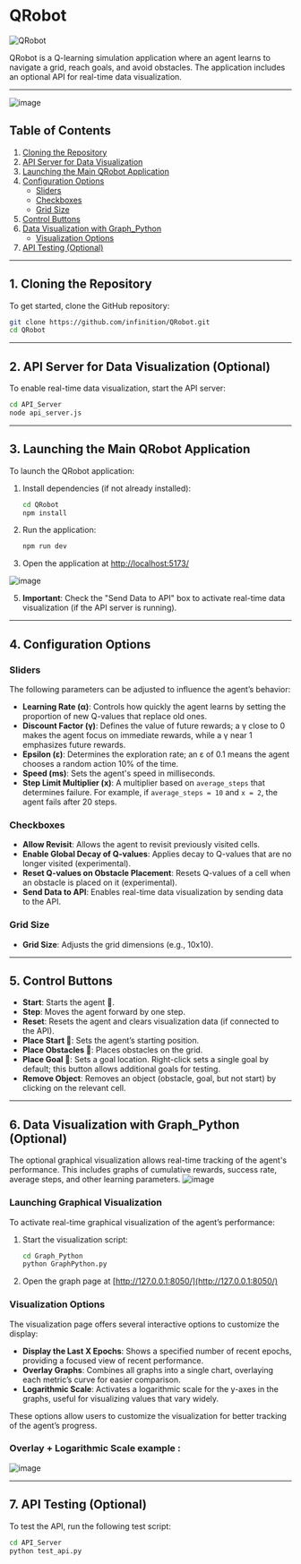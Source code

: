 # QRobot

![QRobot](https://github.com/user-attachments/assets/d00301be-045d-4131-bbac-2fe1b4eee76b)

QRobot is a Q-learning simulation application where an agent learns to navigate a grid, reach goals, and avoid obstacles. The application includes an optional API for real-time data visualization.

---
![image](https://github.com/user-attachments/assets/ee0fd508-400d-4c5e-86ab-926caa861b7e)

## Table of Contents
1. [Cloning the Repository](#1-cloning-the-repository)
2. [API Server for Data Visualization](#2-api-server-for-data-visualization)
3. [Launching the Main QRobot Application](#3-launching-the-main-qrobot-application)
4. [Configuration Options](#4-configuration-options)
   - [Sliders](#sliders)
   - [Checkboxes](#checkboxes)
   - [Grid Size](#grid-size)
5. [Control Buttons](#5-control-buttons)
6. [Data Visualization with Graph_Python](#6-data-visualization-with-graph_python)
   - [Visualization Options](#visualization-options)
7. [API Testing (Optional)](#7-api-testing-optional)

---

## 1. Cloning the Repository

To get started, clone the GitHub repository:

```bash
git clone https://github.com/infinition/QRobot.git
cd QRobot
```

---

## 2. API Server for Data Visualization (Optional)

To enable real-time data visualization, start the API server:

```bash
cd API_Server
node api_server.js
```

---

## 3. Launching the Main QRobot Application

To launch the QRobot application:

1. Install dependencies (if not already installed):
   ```bash
   cd QRobot
   npm install
   ```
2. Run the application:
   ```bash
   npm run dev
   ```
3. Open the application at [http://localhost:5173/](http://localhost:5173/)

![image](https://github.com/user-attachments/assets/bf2df06a-6809-463e-9cc0-a21aba58c01d)

   
5. **Important**: Check the "Send Data to API" box to activate real-time data visualization (if the API server is running).

---

## 4. Configuration Options

### Sliders
The following parameters can be adjusted to influence the agent’s behavior:

- **Learning Rate (α)**: Controls how quickly the agent learns by setting the proportion of new Q-values that replace old ones.
- **Discount Factor (γ)**: Defines the value of future rewards; a γ close to 0 makes the agent focus on immediate rewards, while a γ near 1 emphasizes future rewards.
- **Epsilon (ε)**: Determines the exploration rate; an ε of 0.1 means the agent chooses a random action 10% of the time.
- **Speed (ms)**: Sets the agent's speed in milliseconds.
- **Step Limit Multiplier (x)**: A multiplier based on `average_steps` that determines failure. For example, if `average_steps = 10` and `x = 2`, the agent fails after 20 steps.


### Checkboxes

- **Allow Revisit**: Allows the agent to revisit previously visited cells.
- **Enable Global Decay of Q-values**: Applies decay to Q-values that are no longer visited (experimental).
- **Reset Q-values on Obstacle Placement**: Resets Q-values of a cell when an obstacle is placed on it (experimental).
- **Send Data to API**: Enables real-time data visualization by sending data to the API.

### Grid Size

- **Grid Size**: Adjusts the grid dimensions (e.g., 10x10).

---

## 5. Control Buttons

- **Start**: Starts the agent 🤖.
- **Step**: Moves the agent forward by one step.
- **Reset**: Resets the agent and clears visualization data (if connected to the API).
- **Place Start 🚦**: Sets the agent’s starting position.
- **Place Obstacles 🧱**: Places obstacles on the grid.
- **Place Goal 🎯**: Sets a goal location. Right-click sets a single goal by default; this button allows additional goals for testing.
- **Remove Object**: Removes an object (obstacle, goal, but not start) by clicking on the relevant cell.

---

## 6. Data Visualization with Graph_Python (Optional)

The optional graphical visualization allows real-time tracking of the agent's performance. This includes graphs of cumulative rewards, success rate, average steps, and other learning parameters.
![image](https://github.com/user-attachments/assets/fbd01905-80f0-4011-aab5-a262ee39b0a0)



### Launching Graphical Visualization

To activate real-time graphical visualization of the agent’s performance:

1. Start the visualization script:
   ```bash
   cd Graph_Python
   python GraphPython.py
   ```
2. Open the graph page at [http://127.0.0.1:8050/](http://127.0.0.1:8050/)

### Visualization Options

The visualization page offers several interactive options to customize the display:

- **Display the Last X Epochs**: Shows a specified number of recent epochs, providing a focused view of recent performance.
- **Overlay Graphs**: Combines all graphs into a single chart, overlaying each metric’s curve for easier comparison.
- **Logarithmic Scale**: Activates a logarithmic scale for the y-axes in the graphs, useful for visualizing values that vary widely.

These options allow users to customize the visualization for better tracking of the agent’s progress.

### Overlay + Logarithmic Scale example :

![image](https://github.com/user-attachments/assets/0cbef9ab-fbc0-41a7-8734-f495b262b226)

---

## 7. API Testing (Optional)

To test the API, run the following test script:

```bash
cd API_Server
python test_api.py
```



